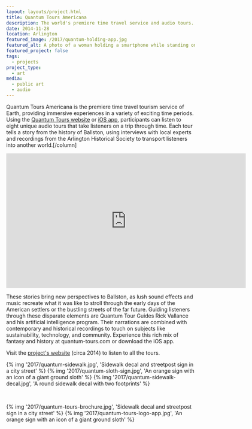 ```yaml
---
layout: layouts/project.html
title: Quantum Tours Americana
description: The world's premiere time travel service and audio tours.
date: 2014-11-28
location: Arlington
featured_image: /2017/quantum-holding-app.jpg
featured_alt: A photo of a woman holding a smartphone while standing on a round sidewalk decal.
featured_project: false
tags: 
  - projects
project_type: 
  - art
media:
  - public art
  - audio
---
```


Quantum Tours Americana is the premiere time travel tourism service of Earth, providing immersive experiences in a variety of exciting time periods. Using the [Quantum Tours website](http://quantum-tours.com/) or [iOS app](https://itunes.apple.com/us/app/quantum-tours-americana/id893738818?mt=8&ign-mpt=uo%3D4), participants can listen to eight unique audio tours that take listeners on a trip through time. Each tour tells a story from the history of Ballston, using interviews with local experts and recordings from the Arlington Historical Society to transport listeners into another world.\[/column\]

<iframe src="https://player.vimeo.com/video/116565364?h=6003ad58fd&byline=0&portrait=0" width="640" height="360" frameborder="0" allow="autoplay; fullscreen; picture-in-picture" allowfullscreen></iframe>

These stories bring new perspectives to Ballston, as lush sound effects and music recreate what it was like to stroll through the early days of the American settlers or the bustling streets of the far future. Guiding listeners through these disparate elements are Quantum Tour Guides Rick Vallance and his artificial intelligence program. Their narrations are combined with contemporary and historical recordings to touch on subjects like sustainability, technology, and community. Experience this rich mix of fantasy and history at quantum-tours.com or download the iOS app.

Visit the [project's website](https://quantum-tours.netlify.app/) \(circa 2014\) to listen to all the tours.

<div class="gallery single-row">
	{% img '2017/quantum-sidewalk.jpg', 'Sidewalk decal and streetpost sign in a city street' %}
	{% img '2017/quantum-sloth-sign.jpg', 'An orange sign with an icon of a giant ground sloth' %}
	{% img '2017/quantum-sidewalk-decal.jpg', 'A round sidewalk decal with two footprints' %}
</div>

 

<div class="gallery duo">
	{% img '2017/quantum-tours-brochure.jpg', 'Sidewalk decal and streetpost sign in a city street' %}
	{% img '2017/quantum-tours-logo-app.jpg', 'An orange sign with an icon of a giant ground sloth' %}
</div>
